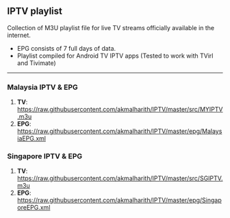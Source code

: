## IPTV playlist
Collection of M3U playlist file for live TV streams officially available in the internet.
- EPG consists of 7 full days of data.
- Playlist compiled for Android TV IPTV apps (Tested to work with TVirl and Tivimate)
___
### Malaysia IPTV & EPG 

1. **TV**: https://raw.githubusercontent.com/akmalharith/IPTV/master/src/MYIPTV.m3u
1. **EPG**: https://raw.githubusercontent.com/akmalharith/IPTV/master/epg/MalaysiaEPG.xml

### Singapore IPTV & EPG

1. **TV**: https://raw.githubusercontent.com/akmalharith/IPTV/master/src/SGIPTV.m3u
1. **EPG**: https://raw.githubusercontent.com/akmalharith/IPTV/master/epg/SingaporeEPG.xml
